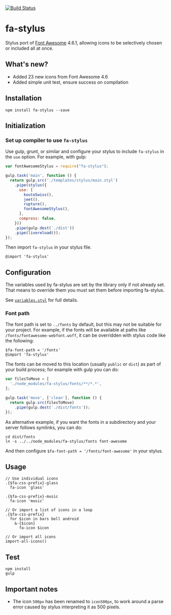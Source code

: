 [![Build Status](https://travis-ci.org/syarul/fa-stylus.svg)](https://travis-ci.org/syarul/fa-stylus)

# fa-stylus

Stylus port of [Font Awesome](https://fortawesome.github.io/Font-Awesome/)
4.6.1,
allowing icons to be selectively chosen
or included all at once.

## What's new?

- Added 23 new icons from Font Awesome 4.6
- Added simple unit test, ensure success on compilation

## Installation

```
npm install fa-stylus --save
```

## Initialization

### Set up compiler to use `fa-stylus`

Use gulp, grunt, or similar and configure your stylus to include `fa-stylus` in the `use` option.
For example, with gulp:

```javascript
var fontAwesomeStylus = require("fa-stylus");

gulp.task('main', function () {
  return gulp.src('./templates/stylus/main.styl')
    .pipe(stylus({
      use: [
        koutoSwiss(),
        jeet(),
        rupture(),
        fontAwesomeStylus(),
      ],
      compress: false,
    }))
    .pipe(gulp.dest('./dist'))
    .pipe(livereload());
});
```

Then import `fa-stylus` in your stylus file.

```styl
@import 'fa-stylus'
```

## Configuration

The variables used by fa-stylus are set by the library only if not already set.
That means to override them you must set them before importing fa-stylus.

See [`variables.styl`](fa-stylus/icons/variables.styl) for full details.

### Font path

The font path is set to `../fonts` by default,
but this may not be suitable for your project.
For example, if the fonts will be available at paths like `/fonts/fontawesome-webfont.woff`,
it can be overridden with stylus code like the following:

```styl
$fa-font-path = '/fonts'
@import 'fa-stylus'
```

The fonts can be moved to this location (usually `public` or `dist`)
as part of your build process;
for example with gulp you can do:

```javascript
var filesToMove = [
  './node_modules/fa-stylus/fonts/**/*.*',
];

gulp.task('move', ['clean'], function () {
  return gulp.src(filesToMove)
    .pipe(gulp.dest('./dist/fonts'));
});
```

As alternative example, if you want the fonts in a subdirectory
and your server follows symlinks, you can do:

```
cd dist/fonts
ln -s ../../node_modules/fa-stylus/fonts font-awesome
```

And then configure `$fa-font-path = '/fonts/font-awesome'` in your stylus.

## Usage

```styl
// Use individual icons
.{$fa-css-prefix}-glass
  fa-icon 'glass'

.{$fa-css-prefix}-music
  fa-icon 'music'

// Or import a list of icons in a loop
.{$fa-css-prefix}
  for $icon in bars bell android
    &-{$icon}
      fa-icon $icon

// Or import all icons
import-all-icons()
```

## Test

```
npm install
gulp
```

## Important notes

- The icon `500px` has been renamed to `icon500px`, to work around a parse error
  caused by stylus interpreting it as 500 pixels.
